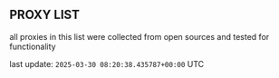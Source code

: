 ## PROXY LIST

all proxies in this list were collected from open sources and tested for functionality

last update: `2025-03-30 08:20:38.435787+00:00` UTC